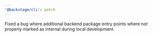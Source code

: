 ```yaml
---
'@backstage/cli': patch
---
```


Fixed a bug where additional backend package entry points where not properly marked as internal during local development.
